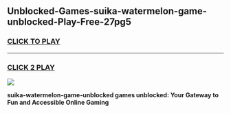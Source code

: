 
## Unblocked-Games-suika-watermelon-game-unblocked-Play-Free-27pg5
<h3>
<a href="https://premium76.site?title=suika-watermelon-game-unblocked&ref=12A">CLICK TO PLAY</a></h3>
<hr>

<h3>
<a href="https://premium76.site?title=suika-watermelon-game-unblocked&ref=12A">CLICK 2 PLAY</a>
  
</h3>

<a href="https://premium76.site?title=suika-watermelon-game-unblocked&ref=12A"><img src="https://clearcache.store/games.png"></a>


**suika-watermelon-game-unblocked games unblocked: Your Gateway to Fun and Accessible Online Gaming**

